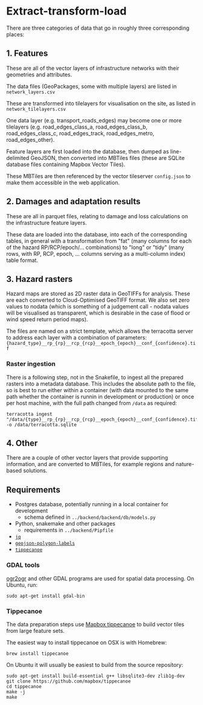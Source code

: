 # Extract-transform-load

There are three categories of data that go in roughly three corresponding
places:

## 1. Features

These are all of the vector layers of infrastructure networks with their
geometries and attributes.

The data files (GeoPackages, some with multiple layers) are listed in
`network_layers.csv`

These are transformed into tilelayers for visualisation on the site, as listed
in `network_tilelayers.csv`

One data layer (e.g. transport_roads_edges) may become one or more tilelayers
(e.g. road_edges_class_a, road_edges_class_b, road_edges_class_c,
road_edges_track, road_edges_metro, road_edges_other).

Feature layers are first loaded into the database, then dumped as line-delimited
GeoJSON, then converted into MBTiles files (these are SQLite database files
containing Mapbox Vector Tiles). 

These MBTiles are then referenced by the vector tileserver `config.json` to
make them accessible in the web application.

## 2. Damages and adaptation results

These are all in parquet files, relating to damage and loss calculations on the
infrastructure feature layers. 

These data are loaded into the database, into each of the corresponding tables, 
in general with a transformation from "fat" (many columns for each of the 
hazard RP/RCP/epoch/... combinations) to "long" or "tidy" (many rows, with RP, 
RCP, epoch, ... columns serving as a multi-column index) table format.

## 3. Hazard rasters

Hazard maps are stored as 2D raster data in GeoTIFFs for analysis. These are
each converted to Cloud-Optimised GeoTIFF format. We also set zero values to
nodata (which is something of a judgement call - nodata values will be
visualised as transparent, which is desirable in the case of flood or wind speed
return period maps).

The files are named on a strict template, which allows the terracotta server to
address each layer with a combination of parameters:
`{hazard_type}__rp_{rp}__rcp_{rcp}__epoch_{epoch}__conf_{confidence}.tif`

### Raster ingestion

There is a following step, not in the Snakefile, to ingest all the prepared
rasters into a metadata database. This includes the absolute path to the file,
so is best to run either within a container (with data mounted to the same path
whether the container is runnin in development or production) or once per host
machine, with the full path changed from `/data` as required:

```
terracotta ingest "/data/{type}__rp_{rp}__rcp_{rcp}__epoch_{epoch}__conf_{confidence}.tif" -o /data/terracotta.sqlite
```

## 4. Other

There are a couple of other vector layers that provide supporting information,
and are converted to MBTiles, for example regions and nature-based solutions.


## Requirements

- Postgres database, potentially running in a local container for development
  - schema defined in `../backend/backend/db/models.py`
- Python, snakemake and other packages
  - requirements in `../backend/Pipfile`
- [`jq`](https://stedolan.github.io/jq/)
- [`geojson-polygon-labels`](https://github.com/andrewharvey/geojson-polygon-labels)
- [`tippecanoe`](https://github.com/mapbox/tippecanoe)


### GDAL tools

[ogr2ogr](https://www.gdal.org/ogr2ogr.html) and other GDAL programs are used
for spatial data processing. On Ubuntu, run:

    sudo apt-get install gdal-bin


### Tippecanoe

The data preparation steps use
[Mapbox tippecanoe](https://github.com/mapbox/tippecanoe) to build vector tiles
from large feature sets.

The easiest way to install tippecanoe on OSX is with Homebrew:

    brew install tippecanoe

On Ubuntu it will usually be easiest to build from the source repository:

    sudo apt-get install build-essential g++ libsqlite3-dev zlib1g-dev
    git clone https://github.com/mapbox/tippecanoe
    cd tippecanoe
    make -j
    make

